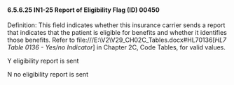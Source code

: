 #### 6.5.6.25 IN1-25 Report of Eligibility Flag (ID) 00450

Definition: This field indicates whether this insurance carrier sends a report that indicates that the patient is eligible for benefits and whether it identifies those benefits. Refer to file:///E:\V2\V29_CH02C_Tables.docx#HL70136[_HL7 Table 0136 - Yes/no Indicator_] in Chapter 2C, Code Tables, for valid values.

Y eligibility report is sent

N no eligibility report is sent
